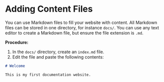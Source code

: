 # Adding Content Files

You can use Markdown files to fill your website with content.
All Markdown files can be stored in one directory, for instance `docs/`.
You can use any text editor to create a Markdown file, but ensure the file extension is `.md`.

**Procedure:**

1. In the `docs/` directory, create an `index.md` file.
2. Edit the file and paste the following contents:
``` markdown
# Welcome

This is my first documentation website.
```